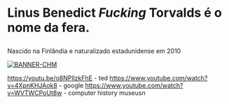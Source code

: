 # Linus Benedict <i>Fucking</i> Torvalds é o nome da fera. </p>
Nascido na Finlândia e naturalizado estadunidense em 2010 </p>

<a href='https://postimg.cc/R6fyr91d' target='https://www.youtube.com/watch?v=WVTWCPoUt8w'><img src='https://i.postimg.cc/R6fyr91d/BANNER-CHM.png' border='0' alt='BANNER-CHM'/></a>



https://youtu.be/o8NPllzkFhE - ted 
https://www.youtube.com/watch?v=4XpnKHJAok8 - google
https://www.youtube.com/watch?v=WVTWCPoUt8w - computer history museusn
